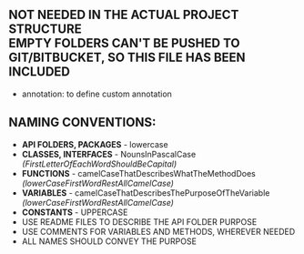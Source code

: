 ## NOT NEEDED IN THE ACTUAL PROJECT STRUCTURE <br />EMPTY FOLDERS CAN'T BE PUSHED TO GIT/BITBUCKET, SO THIS FILE HAS BEEN INCLUDED

+ annotation: to define custom annotation

## NAMING CONVENTIONS:
+ **API FOLDERS, PACKAGES** - lowercase  
+ **CLASSES, INTERFACES** - NounsInPascalCase *(FirstLetterOfEachWordShouldBeCapital)*
+ **FUNCTIONS** - camelCaseThatDescribesWhatTheMethodDoes *(lowerCaseFirstWordRestAllCamelCase)*
+ **VARIABLES** - camelCaseThatDescribesThePurposeOfTheVariable *(lowerCaseFirstWordRestAllCamelCase)*
+ **CONSTANTS** - UPPERCASE
+ USE README FILES TO DESCRIBE THE API FOLDER PURPOSE
+ USE COMMENTS FOR VARIABLES AND METHODS, WHEREVER NEEDED
+ ALL NAMES SHOULD CONVEY THE PURPOSE